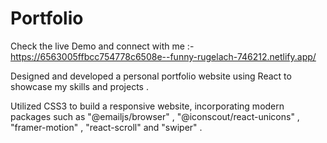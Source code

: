 # Portfolio

Check the live Demo and connect with me :- 
https://6563005ffbcc754778c6508e--funny-rugelach-746212.netlify.app/

Designed and developed a personal portfolio website using React to showcase my skills and projects .

Utilized CSS3 to build a responsive website, incorporating modern packages such as "@emailjs/browser" , "@iconscout/react-unicons" , "framer-motion" , "react-scroll" and "swiper" .
